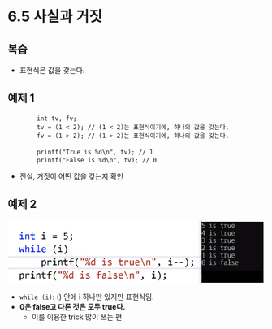 # 6.5 사실과 거짓

## 복습
* 표현식은 값을 갖는다.

## 예제 1

            int tv, fv;
            tv = (1 < 2); // (1 < 2)는 표현식이기에, 하나의 값을 갖는다.
            fv = (1 > 2); // (1 > 2)는 표현식이기에, 하나의 값을 갖는다.

            printf("True is %d\n", tv); // 1
            printf("False is %d\n", tv); // 0

* 진실, 거짓이 어떤 값을 갖는지 확인

## 예제 2
![](../images/chapter6/while6.png)

* `while (i)`: () 안에 i 하나만 있지만 표현식임.
* __0은 false고 다른 것은 모두 true다.__
    - 이를 이용한 trick 많이 쓰는 편

